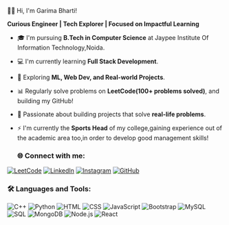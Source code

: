  💁‍♀️ Hi, I'm Garima Bharti!

**Curious Engineer | Tech Explorer | Focused on Impactful Learning**

- 🎓 I'm pursuing **B.Tech in Computer Science** at Jaypee Institute Of Information Technology,Noida.
- 💻 I'm currently learning **Full Stack Development**.
- 🚀 Exploring **ML, Web Dev, and Real-world Projects**.
- 📊 Regularly solve problems on **LeetCode(100+ problems solved)**, and building my GitHub!
- 🧠 Passionate about building projects that solve **real-life problems**.
- ⚡ I'm currently the **Sports Head** of my college,gaining experience out of the academic area too,in order to develop good management skills!

  ### 🌐 Connect with me:
[![LeetCode](https://img.shields.io/badge/LeetCode-orange?logo=leetcode&logoColor=white)](https://leetcode.com/gB_0109)
[![LinkedIn](https://img.shields.io/badge/LinkedIn-blue?logo=linkedin&logoColor=white)](https://www.linkedin.com/in/www.linkedin.com/in/garima-bharti-110229280)
[![Instagram](https://img.shields.io/badge/Instagram-pink?logo=instagram&logoColor=white)](https://instagram.com/garimabhartii)
[![GitHub](https://img.shields.io/badge/GitHub-black?logo=github&logoColor=white)](https://github.com/garimab0109)

### 🛠️ Languages and Tools:
![C++](https://img.shields.io/badge/C++-blue?logo=c%2B%2B&logoColor=white)
![Python](https://img.shields.io/badge/Python-yellow?logo=python&logoColor=white)
![HTML](https://img.shields.io/badge/HTML-orange?logo=html5&logoColor=white)
![CSS](https://img.shields.io/badge/CSS-blue?logo=css3&logoColor=white)
![JavaScript](https://img.shields.io/badge/JavaScript-yellow?logo=javascript&logoColor=white)
![Bootstrap](https://img.shields.io/badge/Bootstrap-purple?logo=bootstrap&logoColor=white)
![MySQL](https://img.shields.io/badge/MySQL-lightblue?logo=mysql&logoColor=white)
![SQL](https://img.shields.io/badge/SQL-blue?logo=postgresql&logoColor=white)
![MongoDB](https://img.shields.io/badge/MongoDB-green?logo=mongodb&logoColor=white)
![Node.js](https://img.shields.io/badge/Node.js-green?logo=node.js&logoColor=white)
![React](https://img.shields.io/badge/React-blue?logo=react&logoColor=white)

